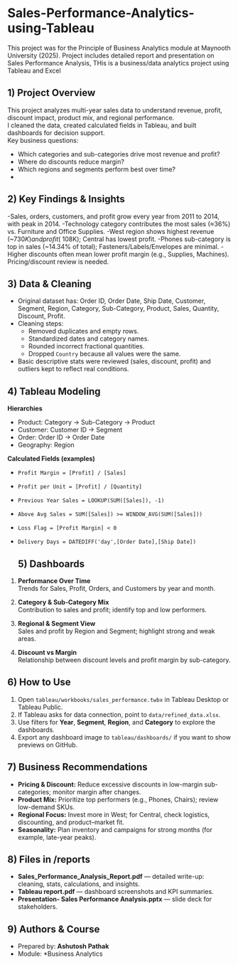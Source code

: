 # Sales-Performance-Analytics-using-Tableau
This project was for the Principle of Business Analytics module at Maynooth University (2025). Project includes detailed report and presentation on Sales Performance Analysis, THis is a business/data analytics project using Tableau and Excel
## 1) Project Overview
This project analyzes multi-year sales data to understand revenue, profit, discount impact, product mix, and regional performance.  
I cleaned the data, created calculated fields in Tableau, and built dashboards for decision support.  
Key business questions:
- Which categories and sub-categories drive most revenue and profit?
- Where do discounts reduce margin?
- Which regions and segments perform best over time?
- 
## 2) Key Findings & Insights
-Sales, orders, customers, and profit grow every year from 2011 to 2014, with peak in 2014.
-Technology category contributes the most sales (≈36%) vs. Furniture and Office Supplies.
-West region shows highest revenue (~$730K) and profit (~$108K); Central has lowest profit.
-Phones sub-category is top in sales (~14.34% of total); Fasteners/Labels/Envelopes are minimal.
-Higher discounts often mean lower profit margin (e.g., Supplies, Machines). Pricing/discount review is needed.

## 3) Data & Cleaning
- Original dataset has: Order ID, Order Date, Ship Date, Customer, Segment, Region, Category, Sub-Category, Product, Sales, Quantity, Discount, Profit.
- Cleaning steps:
  - Removed duplicates and empty rows.
  - Standardized dates and category names.
  - Rounded incorrect fractional quantities.
  - Dropped `Country` because all values were the same.
- Basic descriptive stats were reviewed (sales, discount, profit) and outliers kept to reflect real conditions.

## 4) Tableau Modeling
**Hierarchies**
- Product: Category → Sub-Category → Product
- Customer: Customer ID → Segment
- Order: Order ID → Order Date
- Geography: Region

**Calculated Fields (examples)**
- `Profit Margin = [Profit] / [Sales]`
- `Profit per Unit = [Profit] / [Quantity]`
- `Previous Year Sales = LOOKUP(SUM([Sales]), -1)`
- `Above Avg Sales = SUM([Sales]) >= WINDOW_AVG(SUM([Sales]))`
- `Loss Flag = [Profit Margin] < 0`
- `Delivery Days = DATEDIFF('day',[Order Date],[Ship Date])`

  ## 5) Dashboards

1. **Performance Over Time**  
   Trends for Sales, Profit, Orders, and Customers by year and month.

2. **Category & Sub-Category Mix**  
   Contribution to sales and profit; identify top and low performers.

3. **Regional & Segment View**  
   Sales and profit by Region and Segment; highlight strong and weak areas.

4. **Discount vs Margin**  
   Relationship between discount levels and profit margin by sub-category.

## 6) How to Use

1. Open `tableau/workbooks/sales_performance.twbx` in Tableau Desktop or Tableau Public.  
2. If Tableau asks for data connection, point to `data/refined_data.xlsx`.  
3. Use filters for **Year**, **Segment**, **Region**, and **Category** to explore the dashboards.  
4. Export any dashboard image to `tableau/dashboards/` if you want to show previews on GitHub.

## 7) Business Recommendations

- **Pricing & Discount:** Reduce excessive discounts in low-margin sub-categories; monitor margin after changes.  
- **Product Mix:** Prioritize top performers (e.g., Phones, Chairs); review low-demand SKUs.  
- **Regional Focus:** Invest more in West; for Central, check logistics, discounting, and product–market fit.  
- **Seasonality:** Plan inventory and campaigns for strong months (for example, late-year peaks).

## 8) Files in /reports

- **Sales_Performance_Analysis_Report.pdf** — detailed write-up: cleaning, stats, calculations, and insights.  
- **Tableau report.pdf** — dashboard screenshots and KPI summaries.  
- **Presentation- Sales Performance Analysis.pptx** — slide deck for stakeholders.

## 9) Authors & Course
- Prepared by: **Ashutosh Pathak**
- Module: *Business Analytics

